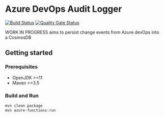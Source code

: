 # Azure DevOps Audit Logger

[![Build Status](https://dev.azure.com/kaizimmerm/tutorials/_apis/build/status/kaizimmerm.azure-devops-audit-logger?branchName=master)](https://dev.azure.com/kaizimmerm/tutorials/_build/latest?definitionId=8&branchName=master) [![Quality Gate Status](https://sonarcloud.io/api/project_badges/measure?project=com.kaizimmerm%3Aazure-devops-audit-logger&metric=alert_status)](https://sonarcloud.io/dashboard?id=com.kaizimmerm%3Aazure-devops-audit-logger)

WORK IN PROGRESS aims to persist change events from Azure devOps into a CosmosDB

## Getting started

### Prerequisites

- OpenJDK >=11
- Maven >=3.5

### Build and Run

```bash
mvn clean package
mvn azure-functions:run
```

